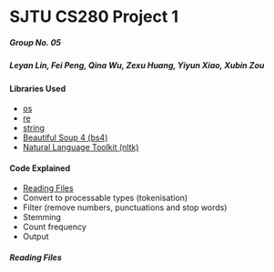 # SJTU CS280 Project 1
##### Group No. 05
##### Leyan Lin, Fei Peng, Qina Wu, Zexu Huang, Yiyun Xiao, Xubin Zou

#### Libraries Used
- [os](https://docs.python.org/3/library/os.html)
- [re](https://docs.python.org/3/library/re.html)
- [string](https://docs.python.org/3/library/string.html)
- [Beautiful Soup 4 (bs4)](https://beautiful-soup-4.readthedocs.io/en/latest/)
- [Natural Language Toolkit (nltk)](https://www.nltk.org/)

#### Code Explained
- [Reading Files](#reading-files)
- Convert to processable types (tokenisation)
- Filter (remove numbers, punctuations and stop words)
- Stemming
- Count frequency
- Output

##### Reading Files
